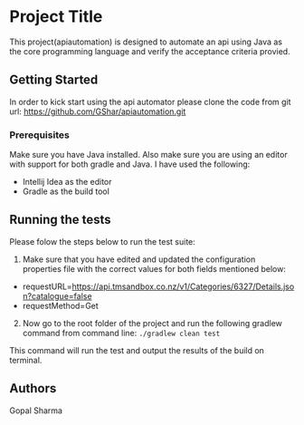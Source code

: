 
# Project Title
This project(apiautomation) is designed to automate an api using Java as the core programming language and verify the acceptance criteria provied.

## Getting Started
In order to kick start using the api automator please clone the code from git url:
https://github.com/GShar/apiautomation.git

### Prerequisites

Make sure you have Java installed.
Also make sure you are using an editor with support for both gradle and Java.
I have used the following:
* Intellij Idea as the editor
* Gradle as the build tool


## Running the tests
Please folow the steps below to run the test suite:

1. Make sure that you have edited and updated the configuration properties file with the correct values for both fields mentioned below:

* requestURL=https://api.tmsandbox.co.nz/v1/Categories/6327/Details.json?catalogue=false
* requestMethod=Get

2. Now go to the root folder of the project and run the following gradlew command from command line:
`./gradlew clean test`

This command will run the test and output the results of the build on terminal.

## Authors
Gopal Sharma




